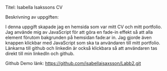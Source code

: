 Titel: Isabella Isakssons CV

Beskrivning av uppgiften: 

I denna uppgift skapade jag en hemsida som var mitt CV och mitt portfolio.
Jag använde mig av JavaScript för att göra en fade-in effekt så att alla element förutom
bakgrunden på hemsidan fade:ar in. Jag gjorde även knappen klickbar med JavaScript som 
ska ta användaren till mitt portfolio. Länkarna till github och linkedin är också klickbara så
att användaren tas direkt till min linkedIn och github.

Github Demo länk: https://github.com/isabellaisaxsson/Labb2.git
